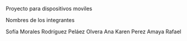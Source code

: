 Proyecto para dispositivos moviles

Nombres de los integrantes 

Sofía Morales Rodríguez
Peláez Olvera Ana Karen
Perez Amaya Rafael